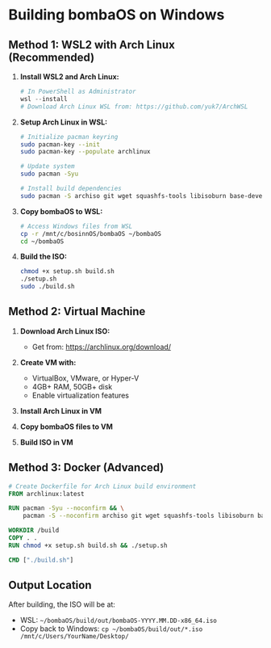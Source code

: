 # Building bombaOS on Windows

## Method 1: WSL2 with Arch Linux (Recommended)

1. **Install WSL2 and Arch Linux:**
   ```powershell
   # In PowerShell as Administrator
   wsl --install
   # Download Arch Linux WSL from: https://github.com/yuk7/ArchWSL
   ```

2. **Setup Arch Linux in WSL:**
   ```bash
   # Initialize pacman keyring
   sudo pacman-key --init
   sudo pacman-key --populate archlinux
   
   # Update system
   sudo pacman -Syu
   
   # Install build dependencies
   sudo pacman -S archiso git wget squashfs-tools libisoburn base-devel
   ```

3. **Copy bombaOS to WSL:**
   ```bash
   # Access Windows files from WSL
   cp -r /mnt/c/bosinnOS/bombaOS ~/bombaOS
   cd ~/bombaOS
   ```

4. **Build the ISO:**
   ```bash
   chmod +x setup.sh build.sh
   ./setup.sh
   sudo ./build.sh
   ```

## Method 2: Virtual Machine

1. **Download Arch Linux ISO:**
   - Get from: https://archlinux.org/download/

2. **Create VM with:**
   - VirtualBox, VMware, or Hyper-V
   - 4GB+ RAM, 50GB+ disk
   - Enable virtualization features

3. **Install Arch Linux in VM**
4. **Copy bombaOS files to VM**
5. **Build ISO in VM**

## Method 3: Docker (Advanced)

```dockerfile
# Create Dockerfile for Arch Linux build environment
FROM archlinux:latest

RUN pacman -Syu --noconfirm && \
    pacman -S --noconfirm archiso git wget squashfs-tools libisoburn base-devel

WORKDIR /build
COPY . .
RUN chmod +x setup.sh build.sh && ./setup.sh

CMD ["./build.sh"]
```

## Output Location

After building, the ISO will be at:
- WSL: `~/bombaOS/build/out/bombaOS-YYYY.MM.DD-x86_64.iso`
- Copy back to Windows: `cp ~/bombaOS/build/out/*.iso /mnt/c/Users/YourName/Desktop/`